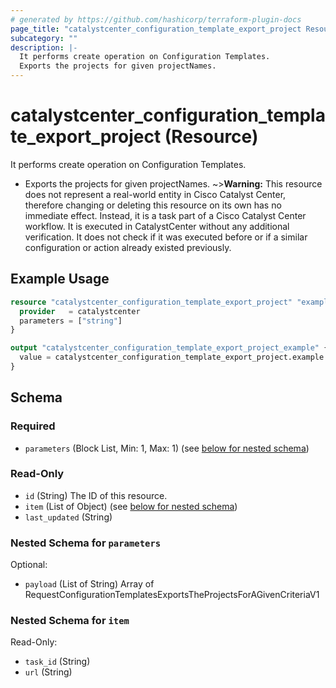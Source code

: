 ```yaml
---
# generated by https://github.com/hashicorp/terraform-plugin-docs
page_title: "catalystcenter_configuration_template_export_project Resource - terraform-provider-catalystcenter"
subcategory: ""
description: |-
  It performs create operation on Configuration Templates.
  Exports the projects for given projectNames.
---
```


# catalystcenter_configuration_template_export_project (Resource)

It performs create operation on Configuration Templates.

- Exports the projects for given projectNames.
~>**Warning:**
This resource does not represent a real-world entity in Cisco Catalyst Center, therefore changing or deleting this resource on its own has no immediate effect.
Instead, it is a task part of a Cisco Catalyst Center workflow. It is executed in CatalystCenter without any additional verification. It does not check if it was executed before or if a similar configuration or action already existed previously.

## Example Usage

```terraform
resource "catalystcenter_configuration_template_export_project" "example" {
  provider   = catalystcenter
  parameters = ["string"]
}

output "catalystcenter_configuration_template_export_project_example" {
  value = catalystcenter_configuration_template_export_project.example
}
```

<!-- schema generated by tfplugindocs -->
## Schema

### Required

- `parameters` (Block List, Min: 1, Max: 1) (see [below for nested schema](#nestedblock--parameters))

### Read-Only

- `id` (String) The ID of this resource.
- `item` (List of Object) (see [below for nested schema](#nestedatt--item))
- `last_updated` (String)

<a id="nestedblock--parameters"></a>
### Nested Schema for `parameters`

Optional:

- `payload` (List of String) Array of RequestConfigurationTemplatesExportsTheProjectsForAGivenCriteriaV1


<a id="nestedatt--item"></a>
### Nested Schema for `item`

Read-Only:

- `task_id` (String)
- `url` (String)
